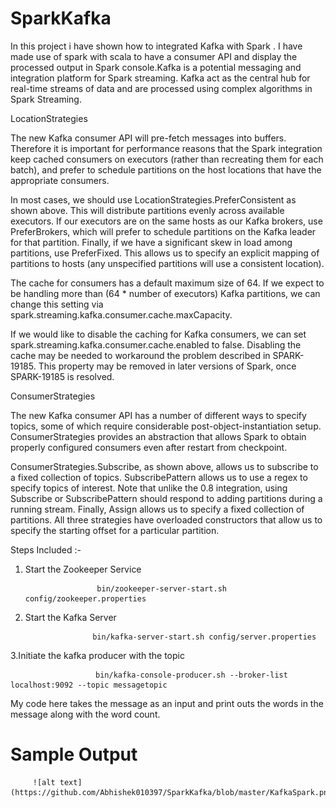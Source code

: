 # SparkKafka

In this project i have shown how to integrated Kafka with Spark . I have made use of spark with scala to have a consumer API and display the processed output in Spark console.Kafka is a potential messaging and integration platform for Spark streaming. Kafka act as the central hub for real-time streams of data and are processed using complex algorithms in Spark Streaming.

LocationStrategies

The new Kafka consumer API will pre-fetch messages into buffers. Therefore it is important for performance reasons that the Spark integration keep cached consumers on executors (rather than recreating them for each batch), and prefer to schedule partitions on the host locations that have the appropriate consumers.

In most cases, we should use LocationStrategies.PreferConsistent as shown above. This will distribute partitions evenly across available executors. If our executors are on the same hosts as our Kafka brokers, use PreferBrokers, which will prefer to schedule partitions on the Kafka leader for that partition. Finally, if we have a significant skew in load among partitions, use PreferFixed. This allows us to specify an explicit mapping of partitions to hosts (any unspecified partitions will use a consistent location).

The cache for consumers has a default maximum size of 64. If we expect to be handling more than (64 \* number of executors) Kafka partitions, we can change this setting via spark.streaming.kafka.consumer.cache.maxCapacity.

If we would like to disable the caching for Kafka consumers, we can set spark.streaming.kafka.consumer.cache.enabled to false. Disabling the cache may be needed to workaround the problem described in SPARK-19185. This property may be removed in later versions of Spark, once SPARK-19185 is resolved.

ConsumerStrategies

The new Kafka consumer API has a number of different ways to specify topics, some of which require considerable post-object-instantiation setup. ConsumerStrategies provides an abstraction that allows Spark to obtain properly configured consumers even after restart from checkpoint.

ConsumerStrategies.Subscribe, as shown above, allows us to subscribe to a fixed collection of topics. SubscribePattern allows us to use a regex to specify topics of interest. Note that unlike the 0.8 integration, using Subscribe or SubscribePattern should respond to adding partitions during a running stream. Finally, Assign allows us to specify a fixed collection of partitions. All three strategies have overloaded constructors that allow us to specify the starting offset for a particular partition.

Steps Included :-

1.  Start the Zookeeper Service

                        bin/zookeeper-server-start.sh config/zookeeper.properties

2.  Start the Kafka Server

                       bin/kafka-server-start.sh config/server.properties

3.Initiate the kafka producer with the topic

                       bin/kafka-console-producer.sh --broker-list localhost:9092 --topic messagetopic

My code here takes the message as an input and print outs the words in the message along with the word count.

# Sample Output

         ![alt text](https://github.com/Abhishek010397/SparkKafka/blob/master/KafkaSpark.png)
